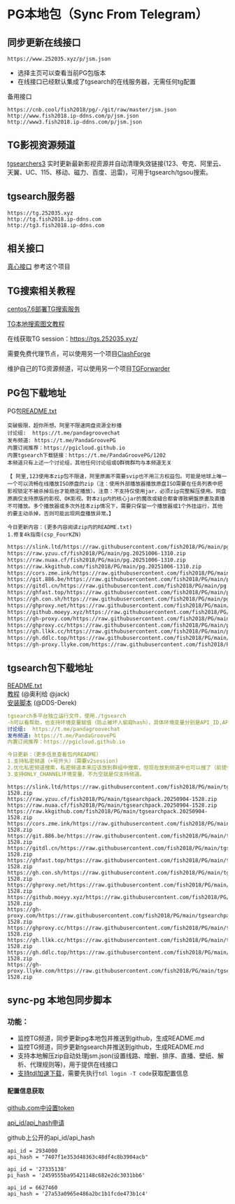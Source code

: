 # PG本地包（Sync From Telegram）

## 同步更新在线接口
```
https://www.252035.xyz/p/jsm.json
```
- 选择主页可以查看当前PG包版本  
- 在线接口已经默认集成了tgsearch的在线服务器，无需任何tg配置

备用接口
```
https://cnb.cool/fish2018/pg/-/git/raw/master/jsm.json
http://www.fish2018.ip-ddns.com/p/jsm.json
http://www3.fish2018.ip-ddns.com/p/jsm.json
```


## TG影视资源频道
[tgsearchers3](https://t.me/s/tgsearchers3) 实时更新最新影视资源并自动清理失效链接(123、夸克、阿里云、天翼、UC、115、移动、磁力、百度、迅雷)，可用于tgsearch/tgsou搜索。

## tgsearch服务器
```
https://tg.252035.xyz
http://tg.fish2018.ip-ddns.com
http://tg3.fish2018.ip-ddns.com
```


## 相关接口
[真心接口](https://github.com/fish2018/ZX) 参考这个项目

## TG搜索相关教程

[centos7.6部署TG搜索服务](https://github.com/fish2018/lib/blob/main/教程/centos7.6部署TG搜索服务.md)  

[TG本地搜索图文教程](https://github.com/fish2018/lib/blob/main/教程/关于TG本地搜索图文教程-PG.pdf)

在线获取TG session：https://tgs.252035.xyz/

需要免费代理节点，可以使用另一个项目[ClashForge](https://github.com/fish2018/ClashForge)  

维护自己的TG资源频道，可以使用另一个项目[TGForwarder](https://github.com/fish2018/TGForwarder)  


## PG包下载地址
PG包[README.txt](https://www.252035.xyz/p/README.txt)  
```text
突破极限，超你所想。阿里不限速网盘资源全秒播
讨论组:  https://t.me/pandagroovechat
发布频道: https://t.me/PandaGroovePG                                                                                   
内置订阅推荐：https://pgicloud.github.io
内置tgsearch下载链接：https://t.me/PandaGroovePG/1202
本频道只有上述一个讨论组，其他任何讨论组或Q群微群均与本频道无关

【 阿里,123使用本zip包不限速，阿里原画不需要svip也不用三方权益包。可能是地球上唯一一个可以流畅在线播放ISO原盘的zip（注：使用外部播放器播放原盘ISO需要在任务列表中把影视锁定不被杀掉后台才能稳定播放）。注意：不支持仅使用jar，必须zip完整解压使用。网盘原画仅支持原版的影视、OK影视。對本zip内的核心jar的魔改或縫合都會導致網盤原畫及直播不可播放。多个播放器或多次外挂本zip情况下，需要只保留一个播放器或1个外挂运行，其他的要主动杀掉，否则可能出现网盘播放异常。】

今日更新内容：(更多内容阅读zip内的README.txt)
1.修复4k指南(csp_FourKZN)
```

```bash
https://slink.ltd/https://raw.githubusercontent.com/fish2018/PG/main/pg.20251006-1310.zip
https://raw.yzuu.cf/fish2018/PG/main/pg.20251006-1310.zip
https://raw.nuaa.cf/fish2018/PG/main/pg.20251006-1310.zip
https://raw.kkgithub.com/fish2018/PG/main/pg.20251006-1310.zip
https://cors.zme.ink/https://raw.githubusercontent.com/fish2018/PG/main/pg.20251006-1310.zip
https://git.886.be/https://raw.githubusercontent.com/fish2018/PG/main/pg.20251006-1310.zip
https://gitdl.cn/https://raw.githubusercontent.com/fish2018/PG/main/pg.20251006-1310.zip
https://ghfast.top/https://raw.githubusercontent.com/fish2018/PG/main/pg.20251006-1310.zip
https://gh.con.sh/https://raw.githubusercontent.com/fish2018/PG/main/pg.20251006-1310.zip
https://ghproxy.net/https://raw.githubusercontent.com/fish2018/PG/main/pg.20251006-1310.zip
https://github.moeyy.xyz/https://raw.githubusercontent.com/fish2018/PG/main/pg.20251006-1310.zip
https://gh-proxy.com/https://raw.githubusercontent.com/fish2018/PG/main/pg.20251006-1310.zip
https://ghproxy.cc/https://raw.githubusercontent.com/fish2018/PG/main/pg.20251006-1310.zip
https://gh.llkk.cc/https://raw.githubusercontent.com/fish2018/PG/main/pg.20251006-1310.zip
https://gh.ddlc.top/https://raw.githubusercontent.com/fish2018/PG/main/pg.20251006-1310.zip
https://gh-proxy.llyke.com/https://raw.githubusercontent.com/fish2018/PG/main/pg.20251006-1310.zip
```

## tgsearch包下载地址
[README.txt](https://www.252035.xyz/README.txt)    
[教程](https://github.com/fish2018/lib) (@奥利给 @jack)  
[安装脚本](https://github.com/DDS-Derek/alist-tvbox-script)  (@DDS-Derek)  

```yaml
tgsearch多平台独立运行文件，使用./tgsearch
-h可以看帮助，也支持环境变量赋值（防止被坏人偷窥hash），具体环境变量分别是API_ID,API_HASH,STRINGSESSION,API_PROXY,API_SESSION_V1,CACHE_DIR。
讨论组:  https://t.me/pandagroovechat
发布频道: https://t.me/PandaGroovePG
内置订阅推荐：https://pgicloud.github.io

今日更新：（更多信息查看包内README）
1.支持私密频道（+号开头）（需要v2session)
2.优化私密频道搜索，私密频道本来应该放到群组中搜索，但现在放到频道中也可以搜了（前提依然是要有v2session）
3.支持ONLY_CHANNEL环境变量，不为空就是仅支持频道。
```

```shell
https://slink.ltd/https://raw.githubusercontent.com/fish2018/PG/main/tgsearchpack.20250904-1528.zip
https://raw.yzuu.cf/fish2018/PG/main/tgsearchpack.20250904-1528.zip
https://raw.nuaa.cf/fish2018/PG/main/tgsearchpack.20250904-1528.zip
https://raw.kkgithub.com/fish2018/PG/main/tgsearchpack.20250904-1528.zip
https://cors.zme.ink/https://raw.githubusercontent.com/fish2018/PG/main/tgsearchpack.20250904-1528.zip
https://git.886.be/https://raw.githubusercontent.com/fish2018/PG/main/tgsearchpack.20250904-1528.zip
https://gitdl.cn/https://raw.githubusercontent.com/fish2018/PG/main/tgsearchpack.20250904-1528.zip
https://ghfast.top/https://raw.githubusercontent.com/fish2018/PG/main/tgsearchpack.20250904-1528.zip
https://gh.con.sh/https://raw.githubusercontent.com/fish2018/PG/main/tgsearchpack.20250904-1528.zip
https://ghproxy.net/https://raw.githubusercontent.com/fish2018/PG/main/tgsearchpack.20250904-1528.zip
https://github.moeyy.xyz/https://raw.githubusercontent.com/fish2018/PG/main/tgsearchpack.20250904-1528.zip
https://gh-proxy.com/https://raw.githubusercontent.com/fish2018/PG/main/tgsearchpack.20250904-1528.zip
https://ghproxy.cc/https://raw.githubusercontent.com/fish2018/PG/main/tgsearchpack.20250904-1528.zip
https://gh.llkk.cc/https://raw.githubusercontent.com/fish2018/PG/main/tgsearchpack.20250904-1528.zip
https://gh.ddlc.top/https://raw.githubusercontent.com/fish2018/PG/main/tgsearchpack.20250904-1528.zip
https://gh-proxy.llyke.com/https://raw.githubusercontent.com/fish2018/PG/main/tgsearchpack.20250904-1528.zip
```

## sync-pg 本地包同步脚本

### 功能：
- 监控TG频道，同步更新pg本地包并推送到github，生成README.md
- 监控TG频道，同步更新tgsearch并推送到github，生成README.md
- 支持本地解压zip自动处理jsm.json(设置线路、增删、排序、直播、壁纸、解析、代理规则等)，用于提供在线接口
- [支持tdl加速下载](https://docs.iyear.me/tdl/)，需要先执行`tdl login -T code`获取配置信息

#### 配置信息获取

[github.com中设置token](https://github.com/settings/tokens)  

[api_id/api_hash申请](https://my.telegram.org/ )   

github上公开的api_id/api_hash
```
api_id = 2934000
api_hash = "7407f1e353d48363c48df4c8b3904acb"

api_id = '27335138'
pi_hash = '2459555ba95421148c682e2dc3031bb6'

api_id = 6627460
api_hash = '27a53a0965e486a2bc1b1fcde473b1c4'
```
